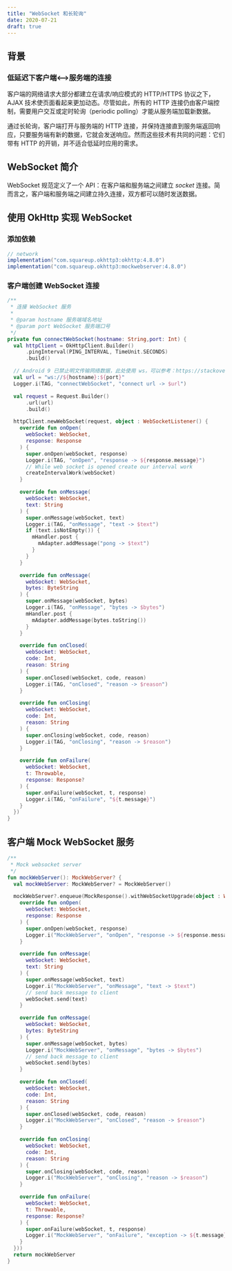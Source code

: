 ```yaml
---
title: "WebSocket 和长轮询"
date: 2020-07-21
draft: true
---
```


## 背景

### 低延迟下客户端<-->服务端的连接

客户端的网络请求大部分都建立在请求/响应模式的 HTTP/HTTPS 协议之下，AJAX 技术使页面看起来更加动态。尽管如此，所有的 HTTP 连接仍由客户端控制，需要用户交互或定时轮询（periodic polling）才能从服务端加载新数据。

通过长轮询，客户端打开与服务端的 HTTP 连接，并保持连接直到服务端返回响应，只要服务端有新的数据，它就会发送响应。然而这些技术有共同的问题：它们带有 HTTP 的开销，并不适合低延时应用的需求。

## WebSocket 简介

WebSocket 规范定义了一个 API：在客户端和服务端之间建立 *socket* 连接。简而言之，客户端和服务端之间建立持久连接，双方都可以随时发送数据。

## 使用 OkHttp 实现 WebSocket

### 添加依赖

``` groovy
// network
implementation("com.squareup.okhttp3:okhttp:4.8.0")
implementation("com.squareup.okhttp3:mockwebserver:4.8.0")
```

### 客户端创建 WebSocket 连接

``` kotlin
/**
 * 连接 WebSocket 服务
 *
 * @param hostname 服务端域名地址
 * @param port WebSocket 服务端口号
 */
private fun connectWebSocket(hostname: String,port: Int) {
  val httpClient = OkHttpClient.Builder()
      .pingInterval(PING_INTERVAL, TimeUnit.SECONDS)
      .build()

  // Android 9 已禁止明文传输网络数据，此处使用 ws，可以参考：https://stackoverflow.com/a/50834600
  val url = "ws://${hostname}:${port}"
  Logger.i(TAG, "connectWebSocket", "connect url -> $url")

  val request = Request.Builder()
      .url(url)
      .build()

  httpClient.newWebSocket(request, object : WebSocketListener() {
    override fun onOpen(
      webSocket: WebSocket,
      response: Response
    ) {
      super.onOpen(webSocket, response)
      Logger.i(TAG, "onOpen", "response -> ${response.message}")
      // While web socket is opened create our interval work
      createIntervalWork(webSocket)
    }

    override fun onMessage(
      webSocket: WebSocket,
      text: String
    ) {
      super.onMessage(webSocket, text)
      Logger.i(TAG, "onMessage", "text -> $text")
      if (text.isNotEmpty()) {
        mHandler.post {
          mAdapter.addMessage("pong -> $text")
        }
      }
    }

    override fun onMessage(
      webSocket: WebSocket,
      bytes: ByteString
    ) {
      super.onMessage(webSocket, bytes)
      Logger.i(TAG, "onMessage", "bytes -> $bytes")
      mHandler.post {
        mAdapter.addMessage(bytes.toString())
      }
    }

    override fun onClosed(
      webSocket: WebSocket,
      code: Int,
      reason: String
    ) {
      super.onClosed(webSocket, code, reason)
      Logger.i(TAG, "onClosed", "reason -> $reason")
    }

    override fun onClosing(
      webSocket: WebSocket,
      code: Int,
      reason: String
    ) {
      super.onClosing(webSocket, code, reason)
      Logger.i(TAG, "onClosing", "reason -> $reason")
    }

    override fun onFailure(
      webSocket: WebSocket,
      t: Throwable,
      response: Response?
    ) {
      super.onFailure(webSocket, t, response)
      Logger.i(TAG, "onFailure", "${t.message}")
    }
  })
}
```

## 客户端 Mock WebSocket 服务

``` kotlin
/**
 * Mock websocket server
 */
fun mockWebServer(): MockWebServer? {
  val mockWebServer: MockWebServer? = MockWebServer()

  mockWebServer?.enqueue(MockResponse().withWebSocketUpgrade(object : WebSocketListener() {
    override fun onOpen(
      webSocket: WebSocket,
      response: Response
    ) {
      super.onOpen(webSocket, response)
      Logger.i("MockWebServer", "onOpen", "response -> ${response.message}")
    }

    override fun onMessage(
      webSocket: WebSocket,
      text: String
    ) {
      super.onMessage(webSocket, text)
      Logger.i("MockWebServer", "onMessage", "text -> $text")
      // send back message to client
      webSocket.send(text)
    }

    override fun onMessage(
      webSocket: WebSocket,
      bytes: ByteString
    ) {
      super.onMessage(webSocket, bytes)
      Logger.i("MockWebServer", "onMessage", "bytes -> $bytes")
      // send back message to client
      webSocket.send(bytes)
    }

    override fun onClosed(
      webSocket: WebSocket,
      code: Int,
      reason: String
    ) {
      super.onClosed(webSocket, code, reason)
      Logger.i("MockWebServer", "onClosed", "reason -> $reason")
    }

    override fun onClosing(
      webSocket: WebSocket,
      code: Int,
      reason: String
    ) {
      super.onClosing(webSocket, code, reason)
      Logger.i("MockWebServer", "onClosing", "reason -> $reason")
    }

    override fun onFailure(
      webSocket: WebSocket,
      t: Throwable,
      response: Response?
    ) {
      super.onFailure(webSocket, t, response)
      Logger.i("MockWebServer", "onFailure", "exception -> ${t.message}")
    }
  }))
  return mockWebServer
}
```

[cleartextƒ]:https:/stackoverflow.com/questions/45940861/android-8-cleartext-http-traffic-not-permitted
[https]:https://square.github.io/okhttp/https/
[rocks]:https://www.html5rocks.com/en/tutorials/websockets/basics/
